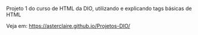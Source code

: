 Projeto 1 do curso de HTML da DIO, utilizando e explicando tags básicas de HTML

Veja em: https://asterclaire.github.io/Projetos-DIO/
